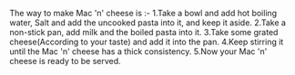 The way to make Mac 'n' cheese is :-
1.Take a bowl and add hot boiling water, Salt and add the uncooked pasta into it, and keep it aside.
2.Take a non-stick pan, add milk and the boiled pasta into it.
3.Take some grated cheese(According to your taste) and add it into the pan.
4.Keep stirring it until the Mac 'n' cheese has a thick consistency.
5.Now your Mac 'n' cheese is ready to be served.